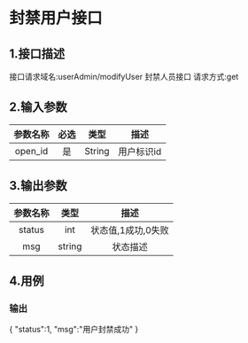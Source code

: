 # 封禁用户接口

## 1.接口描述

接口请求域名:userAdmin/modifyUser
封禁人员接口
请求方式:get

## 2.输入参数

| 参数名称  | 必选  |  类型  |         描述         |
| :-------: | :---: | :----: | :------------------: |
| open_id | 是 | String | 用户标识id |


## 3.输出参数

|  参数名称  |  类型  |         描述         |
| :-------: | :----: | :------------------: |
| status | int | 状态值,1成功,0失败 |
| msg | string | 状态描述 |

## 4.用例

### 输出

{
    "status":1,
    "msg":"用户封禁成功"
}
